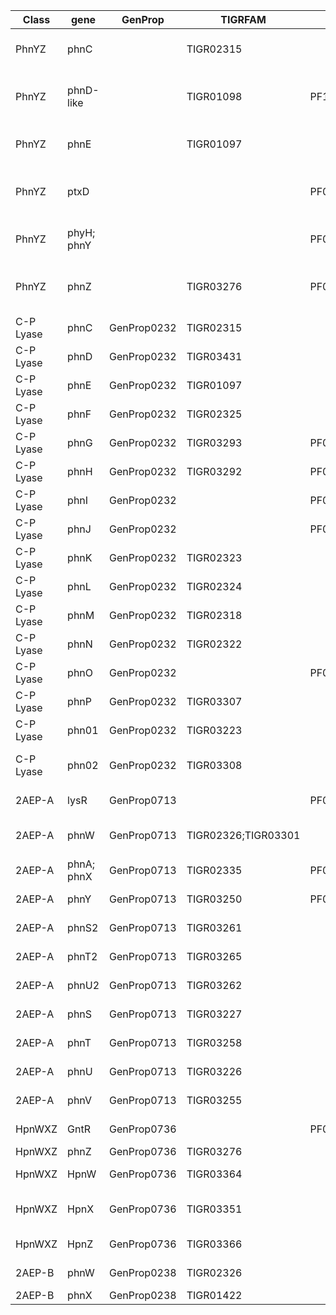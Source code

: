 | Class     | gene       | GenProp     | TIGRFAM             | PFAM            | PFAM_name               | description                                                                                                  | Ex. NCBI Acc No  | GenProp Link                                                 | ReferenceA                                     | ReferenceB                       | ReferenceC                                    | Notes                        |
|-----------|------------|-------------|---------------------|-----------------|-------------------------|--------------------------------------------------------------------------------------------------------------|------------------|--------------------------------------------------------------|------------------------------------------------|----------------------------------|-----------------------------------------------|------------------------------|
| PhnYZ     | phnC       |             | TIGR02315           |                 |                         | ABC transporter phosphonates ATP-binding protein; originally called ptxA                                     | WP_011863199.1   |                                                              | 10.1111/j.1462-2920.2009.02062.x               | 10.1111/j.1462-2920.2011.02612.x | https://doi.org/10.1128/AEM.00289-19          | Fig. 4 from A, Fig. 1 from B |
| PhnYZ     | phnD-like  |             | TIGR01098           | PF12974         | Phosphonate-bd          | Phosphate/phosphite/phosphonate ABC transporter, periplasmic binding protein; originally called ptxB         | WP_011863200.1   |                                                              | 10.1111/j.1462-2920.2009.02062.x               | 10.1111/j.1462-2920.2011.02612.x | https://doi.org/10.1128/AEM.00289-19          | Fig. 4 from A, Fig. 1 from B |
| PhnYZ     | phnE       |             | TIGR01097           |                 |                         | ABC transporter phosphonates permease; originally called ptxC                                                | WP_011863201.1\| |                                                              | 10.1111/j.1462-2920.2009.02062.x               | 10.1111/j.1462-2920.2011.02612.x | https://doi.org/10.1128/AEM.00289-19          | Fig. 4 from A, Fig. 1 from B |
| PhnYZ     | ptxD       |             |                     | PF02826;PF00389 | 2-Hacid_dh_C;2-Hacid_dh | NAD-dependent Phosphite dehydrogenase; D-isomer specific 2-hydroxyacid dehydrogenase; originally called ptxD | WP_011863202.1   |                                                              | 10.1111/j.1462-2920.2009.02062.x               | 10.1111/j.1462-2920.2011.02612.x | https://doi.org/10.1128/AEM.00289-19          | Fig. 4 from A, Fig. 1 from B |
| PhnYZ     | phyH; phnY |             |                     | PF05721         | PhyH                    | Phytanoyl-CoA dioxygenase; originally called phnY in Martinez 2011 and Sosa 2019                             | WP_011863204.1   |                                                              | 10.1111/j.1462-2920.2009.02062.x               | 10.1111/j.1462-2920.2011.02612.x | https://doi.org/10.1128/AEM.00289-19          | Fig. 4 from A, Fig. 1 from B |
| PhnYZ     | phnZ       |             | TIGR03276           | PF01966         | HD                      | HD Domain;phosphonate degradation operons associated HDIG domain protein; originally called phnZ             | WP_011863205.1   |                                                              | 10.1111/j.1462-2920.2009.02062.x               | 10.1111/j.1462-2920.2011.02612.x | https://doi.org/10.1128/AEM.00289-19          | Fig. 4 from A, Fig. 1 from B |
| C-P Lyase | phnC       | GenProp0232 | TIGR02315           |                 |                         | ABC transporter phosphonates ATP-binding protein                                                             |                  | https://www.ebi.ac.uk/interpro/genomeproperties/#GenProp0232 | 10.1111/j.1462-2920.2009.02062.x               |                                  | https://doi.org/10.3389/fmicb.2017.01786      | Fig. 1 from A                |
| C-P Lyase | phnD       | GenProp0232 | TIGR03431           |                 |                         | ABC transporter phosphonates substrate-binding protein                                                       |                  | https://www.ebi.ac.uk/interpro/genomeproperties/#GenProp0232 | 10.1111/j.1462-2920.2009.02062.x               |                                  | https://doi.org/10.3389/fmicb.2017.01786      | Fig. 1 from A                |
| C-P Lyase | phnE       | GenProp0232 | TIGR01097           |                 |                         | ABC transporter phosphonates permease                                                                        |                  | https://www.ebi.ac.uk/interpro/genomeproperties/#GenProp0232 | 10.1111/j.1462-2920.2009.02062.x               |                                  | https://doi.org/10.3389/fmicb.2017.01786      | Fig. 1 from A                |
| C-P Lyase | phnF       | GenProp0232 | TIGR02325           |                 |                         | Transcriptional regulator                                                                                    |                  | https://www.ebi.ac.uk/interpro/genomeproperties/#GenProp0232 | 10.1111/j.1462-2920.2009.02062.x               |                                  | https://doi.org/10.3389/fmicb.2017.01786      | Fig. 1 from A                |
| C-P Lyase | phnG       | GenProp0232 | TIGR03293           | PF06754         | PhnG                    | Uncharacterized C-P lyase catalytic protein subunit                                                          |                  | https://www.ebi.ac.uk/interpro/genomeproperties/#GenProp0232 | 10.1111/j.1462-2920.2009.02062.x               |                                  | https://doi.org/10.3389/fmicb.2017.01786      | Fig. 1 from A                |
| C-P Lyase | phnH       | GenProp0232 | TIGR03292           | PF05845         | PhnH                    | Uncharacterized C-P lyase catalytic protein subunit                                                          |                  | https://www.ebi.ac.uk/interpro/genomeproperties/#GenProp0232 | 10.1111/j.1462-2920.2009.02062.x               |                                  | https://doi.org/10.3389/fmicb.2017.01786      | Fig. 1 from A                |
| C-P Lyase | phnI       | GenProp0232 |                     | PF05861         | PhnI                    | Uncharacterized C-P lyase catalytic protein subunit                                                          |                  | https://www.ebi.ac.uk/interpro/genomeproperties/#GenProp0232 | 10.1111/j.1462-2920.2009.02062.x               |                                  | https://doi.org/10.3389/fmicb.2017.01786      | Fig. 1 from A                |
| C-P Lyase | phnJ       | GenProp0232 |                     | PF06007         | PhnJ                    | Uncharacterized C-P lyase catalytic protein subunit                                                          |                  | https://www.ebi.ac.uk/interpro/genomeproperties/#GenProp0232 | 10.1111/j.1462-2920.2009.02062.x               |                                  | https://doi.org/10.3389/fmicb.2017.01786      | Fig. 1 from A                |
| C-P Lyase | phnK       | GenProp0232 | TIGR02323           |                 |                         | Main C-P lyase catalytic protein subunit                                                                     |                  | https://www.ebi.ac.uk/interpro/genomeproperties/#GenProp0232 | 10.1111/j.1462-2920.2009.02062.x               |                                  | https://doi.org/10.3389/fmicb.2017.01786      | Fig. 1 from A                |
| C-P Lyase | phnL       | GenProp0232 | TIGR02324           |                 |                         | Uncharacterized C-P lyase catalytic protein subunit                                                          |                  | https://www.ebi.ac.uk/interpro/genomeproperties/#GenProp0232 | 10.1111/j.1462-2920.2009.02062.x               |                                  | https://doi.org/10.3389/fmicb.2017.01786      | Fig. 1 from A                |
| C-P Lyase | phnM       | GenProp0232 | TIGR02318           |                 |                         | Uncharacterized C-P lyase catalytic protein subunit                                                          |                  | https://www.ebi.ac.uk/interpro/genomeproperties/#GenProp0232 | 10.1111/j.1462-2920.2009.02062.x               |                                  | https://doi.org/10.3389/fmicb.2017.01786      | Fig. 1 from A                |
| C-P Lyase | phnN       | GenProp0232 | TIGR02322           |                 |                         | Nonessential; promotes growth on Phn                                                                         |                  | https://www.ebi.ac.uk/interpro/genomeproperties/#GenProp0232 | 10.1111/j.1462-2920.2009.02062.x               |                                  | https://doi.org/10.3389/fmicb.2017.01786      | Fig. 1 from A                |
| C-P Lyase | phnO       | GenProp0232 |                     | PF00583         | Acetyltransf_1          | alkylamine acetyltransferase                                                                                 |                  | https://www.ebi.ac.uk/interpro/genomeproperties/#GenProp0232 | 10.1111/j.1462-2920.2009.02062.x               |                                  | https://doi.org/10.3389/fmicb.2017.01786      | Fig. 1 from A                |
| C-P Lyase | phnP       | GenProp0232 | TIGR03307           |                 |                         | Nonessential; promotes growth on Phn                                                                         |                  | https://www.ebi.ac.uk/interpro/genomeproperties/#GenProp0232 | 10.1111/j.1462-2920.2009.02062.x               |                                  | https://doi.org/10.3389/fmicb.2017.01786      | Fig. 1 from A                |
| C-P Lyase | phn01      | GenProp0232 | TIGR03223           |                 |                         | Uncharacterized phosphonate metabolism protein                                                               |                  | https://www.ebi.ac.uk/interpro/genomeproperties/#GenProp0232 | 10.1111/j.1462-2920.2009.02062.x               |                                  | https://doi.org/10.3389/fmicb.2017.01786      | Fig. 1 from A                |
| C-P Lyase | phn02      | GenProp0232 | TIGR03308           |                 |                         | phosphonate metabolism protein, transferase hexapeptide repeat family                                        |                  | https://www.ebi.ac.uk/interpro/genomeproperties/#GenProp0232 | 10.1111/j.1462-2920.2009.02062.x               |                                  | https://doi.org/10.3389/fmicb.2017.01786      | Fig. 1 from A                |
| 2AEP-A    | lysR       | GenProp0713 |                     | PF03466         | LysR_substrate          | Regulatory LysR substrate binding domain                                                                     | RKF16781.1       | https://www.ebi.ac.uk/interpro/genomeproperties/#GenProp0713 | 10.1111/j.1462-2920.2009.02062.x               |                                  |                                               | Fig. 3 from A                |
| 2AEP-A    | phnW       | GenProp0713 | TIGR02326;TIGR03301 |                 |                         | 2-aminoethylphosphonate--pyruvate transaminase (phnW); originally called phnW                                | RKF16782.1       | https://www.ebi.ac.uk/interpro/genomeproperties/#GenProp0713 | 10.1111/j.1462-2920.2009.02062.x               |                                  |                                               | Fig. 3 from A                |
| 2AEP-A    | phnA; phnX | GenProp0713 | TIGR02335           | PF01663         | Phosphodiest            | 2-phosphonoacetate hydrolase (phnA); originally called phnX                                                  | RKF16783.1       | https://www.ebi.ac.uk/interpro/genomeproperties/#GenProp0713 | 10.1111/j.1462-2920.2009.02062.x               |                                  |                                               | Fig. 3 from A                |
| 2AEP-A    | phnY       | GenProp0713 | TIGR03250           | PF00171         | Aldedh                  | Phosphonoacetaldehyde dehydrogenase                                                                          | RKF16784.1       | https://www.ebi.ac.uk/interpro/genomeproperties/#GenProp0713 | 10.1111/j.1462-2920.2009.02062.x               |                                  |                                               | Fig. 3 from A                |
| 2AEP-A    | phnS2      | GenProp0713 | TIGR03261           |                 |                         | ABC substrate binding 2-aminoethylphosphonate                                                                | RKF16787.1       | https://www.ebi.ac.uk/interpro/genomeproperties/#GenProp0713 | 10.1111/j.1462-2920.2009.02062.x               |                                  |                                               | Fig. 3 from A                |
| 2AEP-A    | phnT2      | GenProp0713 | TIGR03265           |                 |                         | ABC ATP binding 2-aminoethylphosphonate                                                                      | RKF16788.1       | https://www.ebi.ac.uk/interpro/genomeproperties/#GenProp0713 | 10.1111/j.1462-2920.2009.02062.x               |                                  |                                               | Fig. 3 from A                |
| 2AEP-A    | phnU2      | GenProp0713 | TIGR03262           |                 |                         | ABC permease 2-aminoethylphosphonate                                                                         | RKF16789.1       | https://www.ebi.ac.uk/interpro/genomeproperties/#GenProp0713 | 10.1111/j.1462-2920.2009.02062.x               |                                  |                                               | Fig. 3 from A                |
| 2AEP-A    | phnS       | GenProp0713 | TIGR03227           |                 |                         | ABC substrate binding 2-aminoethylphosphonate                                                                |                  | https://www.ebi.ac.uk/interpro/genomeproperties/#GenProp0713 | 10.1111/j.1462-2920.2009.02062.x               |                                  |                                               | Fig. 3 from A                |
| 2AEP-A    | phnT       | GenProp0713 | TIGR03258           |                 |                         | ABC ATP binding 2-aminoethylphosphonate                                                                      |                  | https://www.ebi.ac.uk/interpro/genomeproperties/#GenProp0713 | 10.1111/j.1462-2920.2009.02062.x               |                                  |                                               | Fig. 3 from A                |
| 2AEP-A    | phnU       | GenProp0713 | TIGR03226           |                 |                         | ABC permease 2-aminoethylphosphonate                                                                         |                  | https://www.ebi.ac.uk/interpro/genomeproperties/#GenProp0713 | 10.1111/j.1462-2920.2009.02062.x               |                                  |                                               | Fig. 3 from A                |
| 2AEP-A    | phnV       | GenProp0713 | TIGR03255           |                 |                         | ABC permease 2-aminoethylphosphonate                                                                         |                  | https://www.ebi.ac.uk/interpro/genomeproperties/#GenProp0713 | 10.1111/j.1462-2920.2009.02062.x               |                                  |                                               | Fig. 3 from A                |
| HpnWXZ    | GntR       | GenProp0736 |                     | PF00392         | GntR                    | associated GntR-family transcriptional regulator                                                             |                  | https://www.ebi.ac.uk/interpro/genomeproperties/#GenProp0736 | http://dx.doi.org/10.1016/j.bioorg.2006.09.007 |                                  | http://dx.doi.org/10.1016/j.jasms.2006.10.014 |                              |
| HpnWXZ    | phnZ       | GenProp0736 | TIGR03276           |                 |                         | Associated HDIG-domain protein                                                                               |                  | https://www.ebi.ac.uk/interpro/genomeproperties/#GenProp0736 | http://dx.doi.org/10.1016/j.bioorg.2006.09.007 |                                  | http://dx.doi.org/10.1016/j.jasms.2006.10.014 |                              |
| HpnWXZ    | HpnW       | GenProp0736 | TIGR03364           |                 |                         | proposed aminophosphonate deaminating oxidase                                                                |                  | https://www.ebi.ac.uk/interpro/genomeproperties/#GenProp0736 | http://dx.doi.org/10.1016/j.bioorg.2006.09.007 |                                  | http://dx.doi.org/10.1016/j.jasms.2006.10.014 |                              |
| HpnWXZ    | HpnX       | GenProp0736 | TIGR03351           |                 |                         | proposed phosphonoacetaldehyde-like hydrolase                                                                |                  | https://www.ebi.ac.uk/interpro/genomeproperties/#GenProp0736 | http://dx.doi.org/10.1016/j.bioorg.2006.09.007 |                                  | http://dx.doi.org/10.1016/j.jasms.2006.10.014 | related to TIGR01422         |
| HpnWXZ    | HpnZ       | GenProp0736 | TIGR03366           |                 |                         | phosphonate-associated alcohol dehydrogenase                                                                 |                  | https://www.ebi.ac.uk/interpro/genomeproperties/#GenProp0736 | http://dx.doi.org/10.1016/j.bioorg.2006.09.007 |                                  | http://dx.doi.org/10.1016/j.jasms.2006.10.014 |                              |
| 2AEP-B    | phnW       | GenProp0238 | TIGR02326           |                 |                         | 2-aminoethylphosphonate--pyruvate transaminase                                                               |                  | https://www.ebi.ac.uk/interpro/genomeproperties/#GenProp0238 |                                                |                                  |                                               |                              |
| 2AEP-B    | phnX       | GenProp0238 | TIGR01422           |                 |                         | phosphonoacetaldehyde hydrolase                                                                              |                  | https://www.ebi.ac.uk/interpro/genomeproperties/#GenProp0238 |                                                |                                  |                                               |                              |